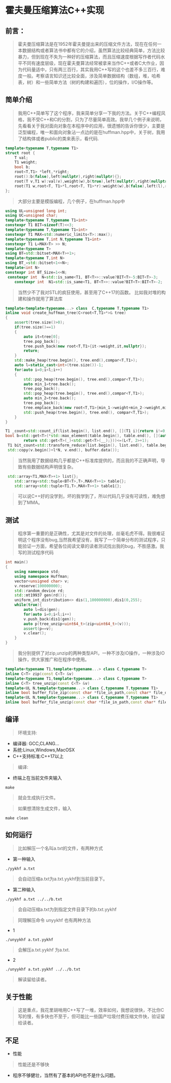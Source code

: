 #  霍夫曼压缩算法C++实现
## 前言：
> 霍夫曼压缩算法是在1952年霍夫曼提出来的压缩文件方法，现在在任何一本数据结构或者算法书中都有它的介绍，虽然算法比较经典简单，方法比较暴力，但到现在不失为一种好的压缩算法，而且压缩速度根据写作者代码水平不同有速度层级，现在霍夫曼算法经常被拿来当作C++或者C大作业，因为代码量适中，只有两三百行，其实我用C++写的这个也差不多三百行，难度一般。考察语言知识还比较全面，涉及简单数据结构（数组，堆，哈希表，树）和一些简单方法（树的构建和遍历），位的操作，I/O操作等。
## 简单介绍
>  我用C++简单写了这个程序，我来简单分享一下我的方法。关于C++编程风格，我不受C++和C的分割，只为了尽量简单高效。我举几个例子来说明，先看看关于我对面向对象在本程序中的应用，很遗憾的告诉你很少，主要是泛型编程，唯一和面向对象沾一点边的是在huffman.hpp中，关于树，我用了结构体或者public的类来表示，看代码.     


```C++
template<typename T,typename T1>
struct root {
    T val;
    T1 weight;
    bool b;
    root<T,T1> *left,*right;
    root():b(false),left(nullptr),right(nullptr){};
    root(T v,T1 w):val(v),weight(w),b(true),left(nullptr),right(nullptr){};
    root(T1 w,root<T, T1>*l,root<T, T1>*r):weight(w),b(false),left(l),right(r){};
};
``` 
> 大部分主要是模版编程，几个例子，在huffman.hpp中 

```C++
using UL=unsigned long int;
using UC=unsigned char;
template<typename T,typename T1=int>
constexpr T1 BIT=sizeof(T)<<3;
template<typename T,typename T1=int>
constexpr T1 MAX=std::numeric_limits<T>::max();
template<typename T,int N,typename T1=int>
constexpr T1 L=MAX<T> >> N;
template<typename T>
using BT=std::bitset<MAX<T>+1>;
template<typename T,int N>
using BT_=std::bitset<1<<N>;
template<int N>
constexpr int BT_Size=1<<N;
 constexpr int  N=std::is_same<T1, BT<T>>::value?BIT<T>-5:BIT<T>-3;
    constexpr int  N1=std::is_same<T1, BT<T>>::value?BIT<T>:BIT<T>-2;
```
> 当然少不了我对STL的疯狂使用，甚至用了C++17的函数。
比如我对堆的构建和操作就用了算法库 
```C++
template<template<typename...> class  C,typename T,typename T1>
inline void create_huffman_tree(C<root<T,T1>*>& tree)
{
    assert(tree.size()>0);
    if(tree.size()==1)
    {
        auto it=tree[0];
        tree.pop_back();
        tree.push_back(new root<T,T1>{it->weight,it,nullptr});
        return;
    }
    std::make_heap(tree.begin(), tree.end(),compar<T,T1>);
    auto l=static_cast<int>(tree.size())-1;
    for(auto i=0;i<l;i++)
    {
        std::pop_heap(tree.begin(), tree.end(),compar<T,T1>);
        auto min_1=tree.back();
        tree.pop_back();
        std::pop_heap(tree.begin(), tree.end(),compar<T,T1>);
        auto min_2=tree.back();
        tree.pop_back();
        tree.emplace_back(new root<T,T1>{min_1->weight+min_2->weight,min_1,min_2});
        std::push_heap(tree.begin(), tree.end(), compar<T,T1>);
    }
}
```
```C++
T1 _count=std::count_if(list.begin(), list.end(), [](T1 i){return i!=0;});
bool b=std::get<T>(*std::max_element(table.begin(), table.end(), [](auto &_,auto &__){
        return std::get<T>(_)<std::get<T>(__);}))<=(L<T, 2>+1);
 T1 bit_count=std::transform_reduce(list.begin(), list.end(), table.begin(), 0, std::plus<>(), [](auto &_,auto &__)->T1{return _*static_cast<T1>(std::get<T>(__));});
 std::copy(v.begin()+l*N, v.end(), buffer.data());

```
> 当然我用了数据结构几乎都是C++标准库提供的，而且我的不正确声明，导致有些数据结构声明很复杂。
```C++
 std::array<T1,MAX<T>+1> list{};
    std::array<std::tuple<BT<T>,T>,MAX<T>+1> table{};
    std::array<std::tuple<T1,T>,MAX<T>+1> table1{};
``` 
> 可以说C++好的没学到，坏的我学到了，所以代码几乎没有可读性，难免想到了MMA。 


## 测试
> 程序第一重要的是正确性，尤其是对文件的处理，丝毫毛虎不得。我很难证明这个程序没有bug,当然我希望没有，我写了一个简单分布的测试程序，只能验证一方面，希望各位阅读文章的读者测试找出我的bug，不胜感激。我写的测试程序代码 
```C++
int main()
{
    using namespace std;
    using namespace Huffman;
    vector<unsigned char> v;
    v.reserve(100000000);
    std::random_device rd;
    std::mt19937 gen(rd());
    uniform_int_distribution<> dis(1,100000000),dis1(0,255);
    while(true){
        auto l=dis(gen);
        for(auto i=0;i<l;i++)
        v.push_back(dis1(gen));
        auto p(tree_unzip<uint64_t>(zip<uint64_t>(v)));
        assert(p==v);
        v.clear();
    }
}
```
> 我分别提供了对zip,unzip的两种类型API，一种不涉及IO操作，一种涉及IO操作，供大家推广和在程序中使用。 
```C++
template<typename T1,template<typename...> class C,typename T>
inline C<T> zip(const C<T> &v)
template<typename T1,template<typename...> class C,typename T>
inline C<T> tree_unzip(const C<T> &v)
template<UL N,template<typename...> class C,typename T,typename T1>
inline bool buffer_file_zip(const char *file_in_path,const char* file_out_path)
template<UL N,template<typename...> class C,typename T,typename T1>
inline bool buffer_file_unzip(const char *file_in_path,const char* file_out_path)
```
## 编译
> 环境支持: 
+ 编译器: GCC,CLANG... 
+ 系统:Linux,Windows,MacOSX 
+ C++支持标准:C++17以上
> 编译:
+ 终端上在当前文件夹输入 
```
make
```
> 就会生成执行文件。 

> 如果想清除生成文件，输入 
```
make clean
```
## 如何运行
> 比如解压一个名叫a.txt的文件，有两种方式 
+ 第一种输入
```
./yykhf a.txt
```
>会自动压缩a.txt为a.txt.yykhf到当前目录下。

+ 第二种输入 
``` 
./yykhf a.txt ../../b.txt
```
> 会自动压缩a.txt为到指定文件目录下的b.txt.yykhf

> 同理解压命令 unyykhf 也有两种方法 
+ 1
``` 
./unyykhf a.txt.yykhf
```
> 会解压a.txt.yykhf 为a.txt.
+ 2
```
./unyykhf a.txt.yykhf ../../b.txt
```
> 解读留给读者。

## 关于性能
> 这是重点，我花里胡哨用C++写了一堆，效率如何，我想说很快，不比你C写的慢，有多快也不至于，但可能比一些国产垃圾付费压缩文件快，验证留给读者。


## 不足
+ 性能
> 性能还是不够快
+ 程序不够健壮，当然有了基本的API也不是什么问题。